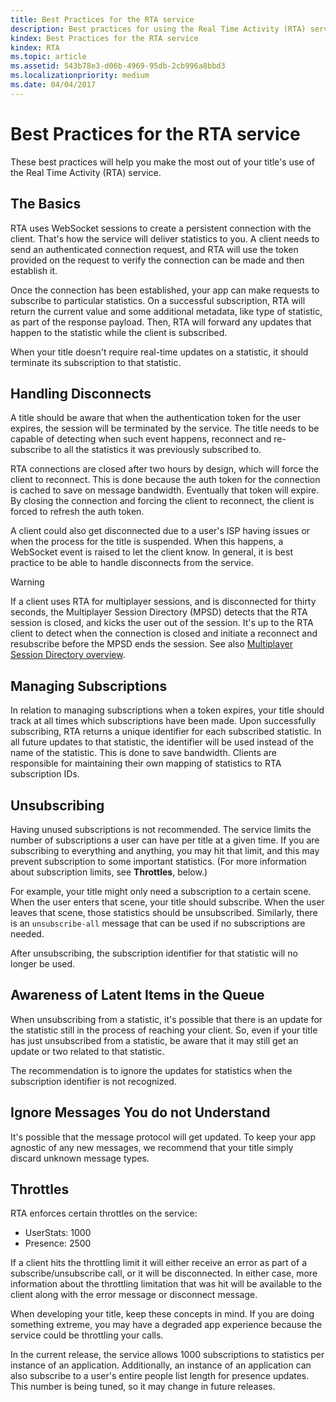 ```yaml
---
title: Best Practices for the RTA service
description: Best practices for using the Real Time Activity (RTA) service.
kindex: Best Practices for the RTA service
kindex: RTA
ms.topic: article
ms.assetid: 543b78e3-d06b-4969-95db-2cb996a8bbd3
ms.localizationpriority: medium
ms.date: 04/04/2017
---
```


# Best Practices for the RTA service

These best practices will help you make the most out of your title's use of the Real Time Activity (RTA) service.


## The Basics

RTA uses WebSocket sessions to create a persistent connection with the client.
That's how the service will deliver statistics to you.
A client needs to send an authenticated connection request, and RTA will use the token provided on the request to verify the connection can be made and then establish it.

Once the connection has been established, your app can make requests to subscribe to particular statistics.
On a successful subscription, RTA will return the current value and some additional metadata, like type of statistic, as part of the response payload.
Then, RTA will forward any updates that happen to the statistic while the client is subscribed.

When your title doesn't require real-time updates on a statistic, it should terminate its subscription to that statistic.


## Handling Disconnects

A title should be aware that when the authentication token for the user expires, the session will be terminated by the service.
The title needs to be capable of detecting when such event happens, reconnect and re-subscribe to all the statistics it was previously subscribed to.

RTA connections are closed after two hours by design, which will force the client to reconnect.
This is done because the auth token for the connection is cached to save on message bandwidth.
Eventually that token will expire.
By closing the connection and forcing the client to reconnect, the client is forced to refresh the auth token.

A client could also get disconnected due to a user's ISP having issues or when the process for the title is suspended.
When this happens, a WebSocket event is raised to let the client know.
In general, it is best practice to be able to handle disconnects from the service.

> [!WARNING]
> If a client uses RTA for multiplayer sessions, and is disconnected for thirty seconds, the Multiplayer Session Directory (MPSD) detects that the RTA session is closed, and kicks the user out of the session. It's up to the RTA client to detect when the connection is closed and initiate a reconnect and resubscribe before the MPSD ends the session. See also [Multiplayer Session Directory overview](../../../multiplayer/mpsd/live-mpsd-overview.md).


## Managing Subscriptions

In relation to managing subscriptions when a token expires, your title should track at all times which subscriptions have been made.
Upon successfully subscribing, RTA returns a unique identifier for each subscribed statistic.
In all future updates to that statistic, the identifier will be used instead of the name of the statistic.
This is done to save bandwidth.
Clients are responsible for maintaining their own mapping of statistics to RTA subscription IDs.


## Unsubscribing

Having unused subscriptions is not recommended.
The service limits the number of subscriptions a user can have per title at a given time.
If you are subscribing to everything and anything, you may hit that limit, and this may prevent subscription to some important statistics.
(For more information about subscription limits, see **Throttles**, below.)

For example, your title might only need a subscription to a certain scene.
When the user enters that scene, your title should subscribe.
When the user leaves that scene, those statistics should be unsubscribed.
Similarly, there is an `unsubscribe-all` message that can be used if no subscriptions are needed.

After unsubscribing, the subscription identifier for that statistic will no longer be used.


## Awareness of Latent Items in the Queue

When unsubscribing from a statistic, it's possible that there is an update for the statistic still in the process of reaching your client.
So, even if your title has just unsubscribed from a statistic, be aware that it may still get an update or two related to that statistic.

The recommendation is to ignore the updates for statistics when the subscription identifier is not recognized.


## Ignore Messages You do not Understand

It's possible that the message protocol will get updated.
To keep your app agnostic of any new messages, we recommend that your title simply discard unknown message types.


## Throttles

RTA enforces certain throttles on the service:

-   UserStats: 1000
-   Presence: 2500

If a client hits the throttling limit it will either receive an error as part of a subscribe/unsubscribe call, or it will be disconnected.
In either case, more information about the throttling limitation that was hit will be available to the client along with the error message or disconnect message.

When developing your title, keep these concepts in mind.
If you are doing something extreme, you may have a degraded app experience because the service could be throttling your calls.

In the current release, the service allows 1000 subscriptions to statistics per instance of an application.
Additionally, an instance of an application can also subscribe to a user's entire people list length for presence updates.
This number is being tuned, so it may change in future releases.
